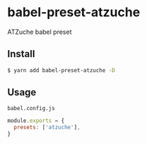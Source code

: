 # babel-preset-atzuche

ATZuche babel preset

## Install

```bash
$ yarn add babel-preset-atzuche -D
```

## Usage

`babel.config.js`

```js
module.exports = {
  presets: ['atzuche'],
}
```
